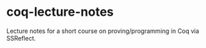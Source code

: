 coq-lecture-notes
=================

Lecture notes for a short course on proving/programming in Coq via SSReflect.
